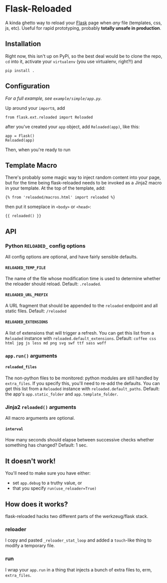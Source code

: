 # Flask-Reloaded

A kinda ghetto way to reload your [Flask](http://flask.pocoo.org/) page when
*any* file (templates, css, js, etc). Useful for rapid prototyping, probably
__totally unsafe in production__.

## Installation
Right now, this isn't up on PyPi, so the best deal would be to clone the repo,
`cd` into it, activate your `virtualenv` (you use virtualenv, right?!) and

    pip install .

## Configuration
_For a full example, see `example/simple/app.py`._

Up around your `import`s, add

    from flask.ext.reloaded import Reloaded

after you've created your `app` object, add `Reloaded(app)`, like this:

    app = Flask()
    Reloaded(app)
    
Then, when you're ready to run

## Template Macro
There's probably some magic way to inject random content into your page,
but for the time being flask-reloaded needs to be invoked as a Jinja2 macro in
your template. At the top of the template, add:

    {% from 'reloaded/macros.html' import reloaded %}

then put it someplace in `<body>` or `<head>`:

    {{ reloaded() }}

## API    
    
### Python `RELOADED_` config options
All config options are optional, and have fairly sensible defaults.

#### `RELOADED_TEMP_FILE`
The name of the file whose modification time is used to determine whether the
reloader should reload.
Default: `.reloaded`.

#### `RELOADED_URL_PREFIX`
A URL fragment that should be appended to the `reloaded` endpoint and all
static files.
Default: `/reloaded`    

#### `RELOADED_EXTENSIONS`
A list of extensions that will trigger a refresh. You can get this list
from a `Reloaded` instance with `reloaded.default_extensions`.
Default: `coffee css html jpg js less md png svg swf ttf sass woff`

### `app.run()` arguments

#### `reloaded_files`
The non-python files to be monitored: python modules are still handled by
`extra_files`. If you specify this, you'll need to re-add the defaults. You can
get this list from a `Reloaded` instance with `reloaded.default_paths`.
Default: the app's `app.static_folder` and `app.template_folder`. 

### Jinja2 `reloaded()` arguments
All macro arguments are optional.

#### `interval`
How many seconds should elapse between successive checks whether something has
changed? Default: 1 sec.

## It doesn't work!
You'll need to make sure you have either:

- set `app.debug` to a truthy value, or
- that you specify `run(use_reloader=True)`

## How does it works?
flask-reloaded hacks two different parts of the werkzeug/flask stack.
### reloader
I copy and pasted `_reloader_stat_loop` and added a `touch`-like thing to
modify a temporary file.

### run
I wrap your `app.run` in a thing that injects a bunch of extra files to,
erm, `extra_files`.